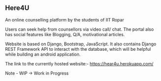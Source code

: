 ## Here4U
An online counselling platform by the students of IIT Ropar

Users can seek help from counsellors via video call/ chat. The portal also has social features like Blogging, Q/A, motivational articles.

Website is based on Django, Bootstrap, JavaScript. It also contains Django REST Framework API to interact with the database, which will be helpful while building an android application.

The link to the currently hosted website:-
https://hear4u.herokuapp.com/

Note - WIP -> Work in Progress

